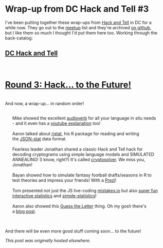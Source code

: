 # Wrap-up from DC Hack and Tell #3

<div>
<p>I've been putting together these wrap-ups from <a href="http://hackandtell.org/">Hack and Tell</a> in DC for a while now. They go out to the <a href="http://www.meetup.com/DC-Hack-and-Tell/">meetup</a> list and they're archived <a href="https://github.com/hackandtell/wrapup">on github</a>, but I like them so much I thought I'd put them here too. Working through the back-catalog:<br>
</p>
<h2><a href="http://www.meetup.com/DC-Hack-and-Tell/">DC Hack and Tell</a></h2>
<br>
<h1>
<a class="anchor" href="https://github.com/hackandtell/wrapup/blob/master/dc/2013-11-21.md#round-3-hack-to-the-future" name="user-content-round-3-hack-to-the-future"></a><a href="http://www.meetup.com/DC-Hack-and-Tell/events/149195962/">Round 3: Hack... to the Future!</a>
</h1>
<br>
And now, a wrap-up... in random order!<br>
<ul class="task-list">
<br>
	<li>Mike showed the excellent&#160;<a href="http://www.audioverb.com/">audioverb</a>&#160;for all your language in situ needs - and it even has a&#160;<a href="https://www.youtube.com/watch?v=A8dx6EBKpTE">youtube explanation</a>&#160;too!</li>
<br>
	<li>Aaron talked about&#160;<a href="https://github.com/ajschumacher/rjstat">rjstat</a>, his R package for reading and writing the&#160;<a href="http://json-stat.org/">JSON-stat</a>&#160;data format.</li>
<br>
	<li>Fearless leader Jonathan shared a classic Hack and Tell hack for decoding cryptograms using simple language models and SIMULATED ANNEALING! (I know, right?) It's called&#160;<a href="https://github.com/jhalcrow/cryptosolver">cryptosolver</a>. We miss you, Jonathan!</li>
<br>
	<li>Bayan showed how to simulate fantasy football drafts/seasons in R to test theories and impress your friends! With a&#160;<a href="http://prezi.com/wthgy9h1mizn/fantasy-hack/">Prezi</a>!</li>
<br>
	<li>Tom presented not just the JS live-coding&#160;<a href="http://mistakes.io/">mistakes.io</a>&#160;but also&#160;<a href="http://macwright.org/play-statistics/">super fun interactive statistics</a>&#160;and&#160;<a href="http://macwright.org/simple-statistics/">simple-statistics</a>!</li>
<br>
	<li>Aaron also showed this&#160;<a href="http://ajschumacher.github.io/perplexity/">Guess the Letter</a>&#160;thing. Oh my gosh there's a&#160;<a href="http://planspace.org/2013/09/23/perplexity-what-it-is-and-what-yours-is/">blog post</a>.</li>
<br>
</ul>
<br>
And there will be even more good stuff coming soon... to the future!<br>
</div>


*This post was originally hosted elsewhere.*
